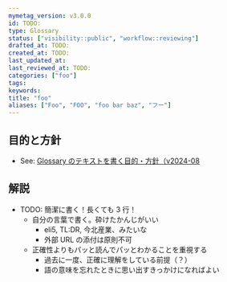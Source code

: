 ```yaml
---
mymetag_version: v3.0.0
id: TODO:
type: Glossary
status: ["visibility::public", "workflow::reviewing"]
drafted_at: TODO:
created_at: TODO:
last_updated_at:
last_reviewed_at: TODO:
categories: ["foo"]
tags:
keywords:
title: "foo"
aliases: ["Foo", "FOO", "foo bar baz", "フー"]
---
```


## 目的と方針

- See: [Glossary のテキストを書く目的・方針（v2024-08](./TODO:.md)

## 解説

- TODO: 簡潔に書く！長くても 3 行！
    - 自分の言葉で書く。砕けたかんじがいい
        - eli5, TL:DR, 今北産業、みたいな
        - 外部 URL の添付は原則不可
    - 正確性よりもパッと読んでパッとわかることを重視する
        - 過去に一度、正確に理解をしている前提（？）
        - 語の意味を忘れたときに思い出すきっかけになればよい
